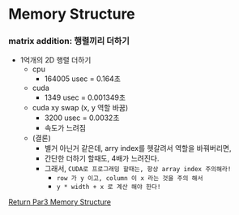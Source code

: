 # Memory Structure

### matrix addition: 행렬끼리 더하기 
- 1억개의 2D 행렬 더하기
  - cpu
    - 164005 usec = 0.164초
  - cuda
    - 1349 usec = 0.001349초 
  - cuda xy swap (x, y 역할 바꿈)
    - 3200 usec = 0.0032초
    - 속도가 느려짐
  - (결론)
    - 별거 아닌거 같은데, arry index를 헷갈려서 역할을 바꿔버리면, 
    - 간단한 더하기 할때도, 4배가 느려진다.
    - 그래서, `CUDA로 프로그래밍 할때는, 항상 array index 주의해라!`
      - `row 가 y 이고, column 이 x 라는 것을 주의 해서`
      - `y * width + x 로 계산 해야 한다!`


[Return Par3 Memory Structure](../README.md)  